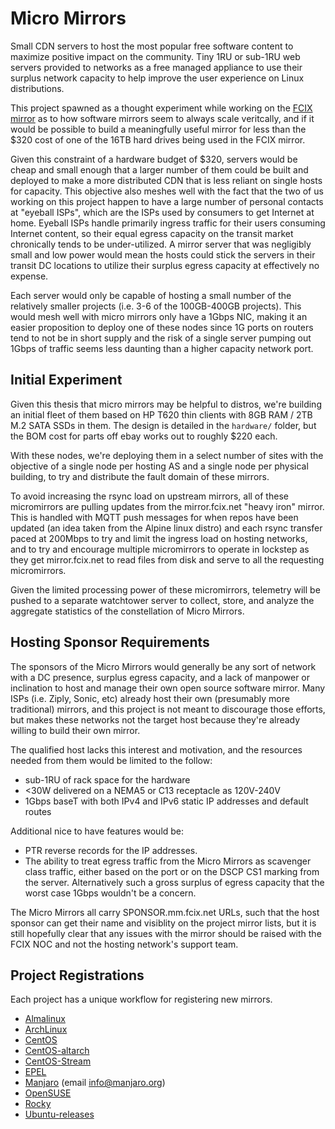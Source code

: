 # Micro Mirrors

Small CDN servers to host the most popular free software content to maximize positive impact on the community.
Tiny 1RU or sub-1RU web servers provided to networks as a free managed appliance to use their surplus network capacity to help improve the user experience on Linux distributions.

This project spawned as a thought experiment while working on the [FCIX mirror](https://mirror.fcix.net/) as to how software mirrors seem to always scale veritcally, and if it would be possible to build a meaningfully useful mirror for less than the $320 cost of one of the 16TB hard drives being used in the FCIX mirror.

Given this constraint of a hardware budget of $320, servers would be cheap and small enough that a larger number of them could be built and deployed to make a more distributed CDN that is less reliant on single hosts for capacity.
This objective also meshes well with the fact that the two of us working on this project happen to have a large number of personal contacts at "eyeball ISPs", which are the ISPs used by consumers to get Internet at home.
Eyeball ISPs handle primarily ingress traffic for their users consuming Internet content, so their equal egress capacity on the transit market chronically tends to be under-utilized.
A mirror server that was negligibly small and low power would mean the hosts could stick the servers in their transit DC locations to utilize their surplus egress capacity at effectively no expense.

Each server would only be capable of hosting a small number of the relatively smaller projects (i.e. 3-6 of the 100GB-400GB projects).
This would mesh well with micro mirrors only have a 1Gbps NIC, making it an easier proposition to deploy one of these nodes since 1G ports on routers tend to not be in short supply and the risk of a single server pumping out 1Gbps of traffic seems less daunting than a higher capacity network port.

## Initial Experiment

Given this thesis that micro mirrors may be helpful to distros, we're building an initial fleet of them based on HP T620 thin clients with 8GB RAM / 2TB M.2 SATA SSDs in them.
The design is detailed in the `hardware/` folder, but the BOM cost for parts off ebay works out to roughly $220 each.

With these nodes, we're deploying them in a select number of sites with the objective of a single node per hosting AS and a single node per physical building, to try and distribute the fault domain of these mirrors.

To avoid increasing the rsync load on upstream mirrors, all of these micromirrors are pulling updates from the mirror.fcix.net "heavy iron" mirror.
This is handled with MQTT push messages for when repos have been updated (an idea taken from the Alpine linux distro) and each rsync transfer paced at 200Mbps to try and limit the ingress load on hosting networks, and to try and encourage multiple micromirrors to operate in lockstep as they get mirror.fcix.net to read files from disk and serve to all the requesting micromirrors.

Given the limited processing power of these micromirrors, telemetry will be pushed to a separate watchtower server to collect, store, and analyze the aggregate statistics of the constellation of Micro Mirrors.

## Hosting Sponsor Requirements

The sponsors of the Micro Mirrors would generally be any sort of network with a DC presence, surplus egress capacity, and a lack of manpower or inclination to host and manage their own open source software mirror.
Many ISPs (i.e. Ziply, Sonic, etc) already host their own (presumably more traditional) mirrors, and this project is not meant to discourage those efforts, but makes these networks not the target host because they're already willing to build their own mirror.

The qualified host lacks this interest and motivation, and the resources needed from them would be limited to the follow:
* sub-1RU of rack space for the hardware
* <30W delivered on a NEMA5 or C13 receptacle as 120V-240V
* 1Gbps baseT with both IPv4 and IPv6 static IP addresses and default routes

Additional nice to have features would be:
* PTR reverse records for the IP addresses.
* The ability to treat egress traffic from the Micro Mirrors as scavenger class traffic, either based on the port or on the DSCP CS1 marking from the server. Alternatively such a gross surplus of egress capacity that the worst case 1Gbps wouldn't be a concern.

The Micro Mirrors all carry SPONSOR.mm.fcix.net URLs, such that the host sponsor can get their name and visiblity on the project mirror lists, but it is still hopefully clear that any issues with the mirror should be raised with the FCIX NOC and not the hosting network's support team.

## Project Registrations

Each project has a unique workflow for registering new mirrors.

* [Almalinux](https://wiki.almalinux.org/Mirrors.html)
* [ArchLinux](https://wiki.archlinux.org/title/DeveloperWiki:NewMirrors)
* [CentOS](https://wiki.centos.org/HowTos/CreatePublicMirrors)
* [CentOS-altarch](https://wiki.centos.org/HowTos/CreatePublicMirrors)
* [CentOS-Stream](https://wiki.centos.org/HowTos/CreatePublicMirrors)
* [EPEL](https://fedoraproject.org/wiki/Infrastructure/Mirroring)
* [Manjaro](https://wiki.manjaro.org/index.php/Manjaro_Mirrors) (email info@manjaro.org)
* [OpenSUSE](https://en.opensuse.org/openSUSE:Mirror_infrastructure)
* [Rocky](https://docs.rockylinux.org/guides/mirror_management/add_mirror_manager/)
* [Ubuntu-releases](https://wiki.ubuntu.com/Mirrors)

